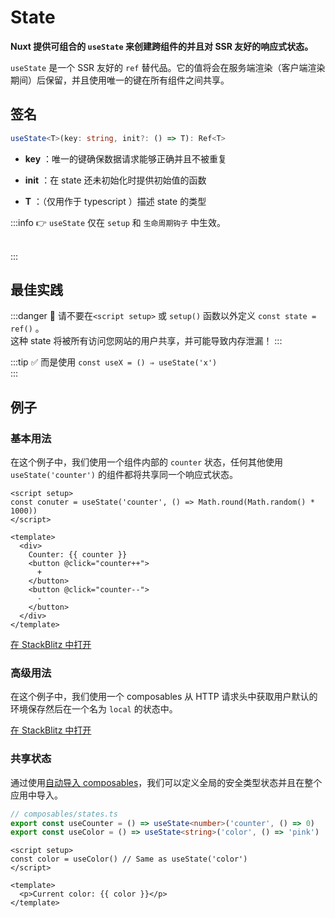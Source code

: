 # State

**Nuxt 提供可组合的 `useState` 来创建跨组件的并且对 SSR 友好的响应式状态。** 

`useState` 是一个 SSR 友好的 `ref` 替代品。它的值将会在服务端渲染（客户端渲染期间）后保留，并且使用唯一的键在所有组件之间共享。

## 签名

```TypeScript
useState<T>(key: string, init?: () => T): Ref<T>
```


- **key** ：唯一的键确保数据请求能够正确并且不被重复

- **init** ：在 state 还未初始化时提供初始值的函数

- **T** ：（仅用作于 typescript ）描述 state 的类型

:::info 👉 
`useState` 仅在 `setup` 和 `生命周期钩子` 中生效。

<br />
:::

## 最佳实践


:::danger 🚨 
请不要在`<script setup>` 或 `setup()` 函数以外定义 `const state = ref()` 。<br />这种 state 将被所有访问您网站的用户共享，并可能导致内存泄漏！
:::

:::tip ✅
而是使用 `const useX = () ⇒ useState('x')`
<br />
:::

## 例子

### 基本用法

在这个例子中，我们使用一个组件内部的 `counter` 状态，任何其他使用 `useState('counter')` 的组件都将共享同一个响应式状态。

```vue
<script setup>
const conuter = useState('counter', () => Math.round(Math.random() * 1000))
</script>

<template>
  <div>
    Counter: {{ counter }}
    <button @click="counter++">
      +
    </button>
    <button @click="counter--">
      -
    </button>
  </div>
</template>
```


[在 StackBlitz 中打开](https://stackblitz.com/github/nuxt/framework/tree/main/examples/use-state?file=app.vue&terminal=dev)

### 高级用法

在这个例子中，我们使用一个 composables 从 HTTP 请求头中获取用户默认的环境保存然后在一个名为 `local` 的状态中。

[在 StackBlitz 中打开](https://stackblitz.com/github/nuxt/framework/tree/main/examples/locale?file=app.vue&terminal=dev)

### 共享状态

通过使用[自动导入 composables](/directory-structure/composables)，我们可以定义全局的安全类型状态并且在整个应用中导入。

```typescript
// composables/states.ts
export const useCounter = () => useState<number>('counter', () => 0)
export const useColor = () => useState<string>('color', () => 'pink')
```


```vue
<script setup>
const color = useColor() // Same as useState('color')
</script>

<template>
  <p>Current color: {{ color }}</p>
</template>
```


